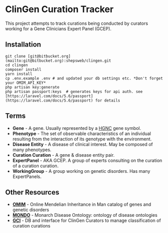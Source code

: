 # ClinGen Curation Tracker

This project attempts to track curations being conducted by 
curators working for a Gene Clinicians Expert Panel (GCEP).

## Installation

```
git clone [git@bitbucket.org](mailto:git@bitbucket.org):shepsweb/clingen.git
cd clingen
composer install
yarn install
cp .env.example .env # and updated your db settings etc. *Don't forget your OMIM_API_KEY*
php artisan key:generate
php artisan passport:keys  # generates keys for api auth. see [https://laravel.com/docs/5.6/passport](https://laravel.com/docs/5.6/passport) for details
```

## Terms

* **Gene** \- A gene\. Usually represented by a [HGNC](https://www.genenames.org/) gene symbol.
* **Phenotype** \- The set of observable characteristics of an individual resulting from the interaction of its genotype with the environment\.
* **Disease Entity** \- A disease of clinical interest\. May be composed of many phenotypes\.
* **Curation Curation** \- A gene & disease entity pair\.
* **ExpertPanel** \- AKA GCEP\. A group of experts consulting on the curation of a curation curation\.
* **WorkingGroup** \- A group working on genetic disorders\. Has many ExpertPanels\.

## Other Resources

* <b>[OMIM](https://www.omim.org/)</b> \- Online Mendelian Inheritance in Man catalog of genes and genetic disorders
* <b>[MONDO](https://www.ebi.ac.uk/ols/ontologies/mondo)</b> \- Monarch Disease Ontology: ontology of disease ontologies
* <b>[GCI](https://curation.clinicalgenome.org/)</b> \- DB and interface for ClinGen Curators to manage classification of curation curations
